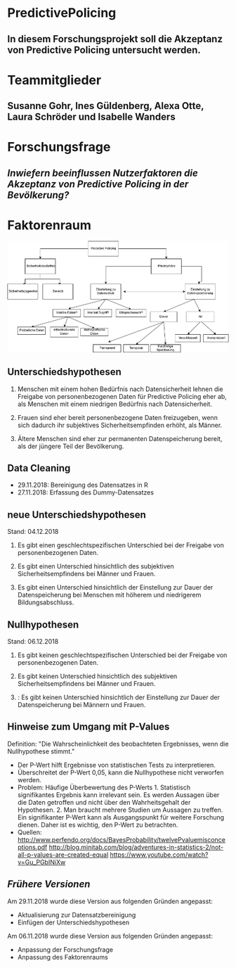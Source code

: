# PredictivePolicing
## In diesem Forschungsprojekt soll die Akzeptanz von Predictive Policing untersucht werden.

# Teammitglieder
## Susanne Gohr, Ines Güldenberg, Alexa Otte, Laura Schröder und Isabelle Wanders

# Forschungsfrage
## _Inwiefern beeinflussen Nutzerfaktoren die Akzeptanz von Predictive Policing in der Bevölkerung?_

# Faktorenraum

![tooltip](images/Faktorenraum_PredictivePolicing.png)
## Unterschiedshypothesen

1. Menschen mit einem hohen Bedürfnis nach Datensicherheit lehnen die Freigabe von personenbezogenen Daten für Predictive Policing eher ab, als Menschen mit einem niedrigen Bedürfnis nach Datensicherheit. 

2. Frauen sind eher bereit personenbezogene Daten freizugeben, wenn sich dadurch ihr subjektives Sicherheitsempfinden erhöht, als Männer.

3. Ältere Menschen sind eher zur permanenten Datenspeicherung bereit, als der jüngere Teil der Bevölkerung. 


## Data Cleaning
- 29.11.2018: Bereinigung des Datensatzes in R
- 27.11.2018: Erfassung des Dummy-Datensatzes

## neue Unterschiedshypothesen
Stand: 04.12.2018

1. Es gibt einen geschlechtspezifischen Unterschied bei der Freigabe von personenbezogenen Daten.

2. Es gibt einen Unterschied hinsichtlich des subjektiven Sicherheitsempfindens bei Männer und Frauen. 

3. Es gibt einen Unterschied hinsichtlich der Einstellung zur Dauer der Datenspeicherung bei Menschen mit höherem und niedrigerem Bildungsabschluss.

## Nullhypothesen
Stand: 06.12.2018 

1. Es gibt keinen geschlechtspezifischen Unterschied bei der Freigabe von personenbezogenen Daten.

2. Es gibt keinen Unterschied hinsichtlich des subjektiven Sicherheitsempfindens bei Männer und Frauen.

3. : Es gibt keinen Unterschied hinsichtlich der Einstellung zur Dauer der Datenspeicherung bei Männern und Frauen.




## Hinweise zum Umgang mit P-Values

Definition: "Die Wahrscheinlichkeit des beobachteten Ergebnisses, wenn die Nullhypothese stimmt."
- Der P-Wert hilft Ergebnisse von statistischen Tests zu interpretieren.
- Überschreitet der P-Wert 0,05, kann die Nullhypothese nicht verworfen werden.
- Problem: Häufige Überbewertung des P-Werts
           1. Statistisch signifikantes Ergebnis kann irrelevant sein. Es werden Aussagen über die Daten getroffen und               nicht über den Wahrheitsgehalt der Hypothesen.
           2. Man braucht mehrere Studien um Aussagen zu treffen. Ein signifikanter P-Wert kann als Ausgangspunkt für               weitere Forschung dienen. Daher ist es wichtig, den P-Wert zu betrachten.
- Quellen: http://www.perfendo.org/docs/BayesProbability/twelvePvaluemisconceptions.pdf
           http://blog.minitab.com/blog/adventures-in-statistics-2/not-all-p-values-are-created-equal
           https://www.youtube.com/watch?v=Gu_PGbINiXw



## _Frühere Versionen_
Am 29.11.2018 wurde diese Version aus folgenden Gründen angepasst:
- Aktualisierung zur Datensatzbereinigung
- Einfügen der Unterschiedshypothesen

Am 06.11.2018 wurde diese Version aus folgenden Gründen angepasst:
- Anpassung der Forschungsfrage
- Anpassung des Faktorenraums

